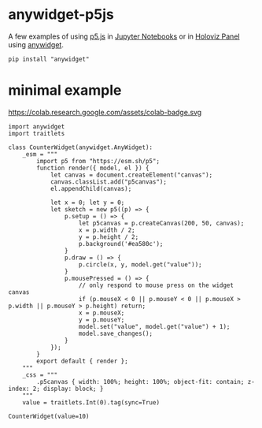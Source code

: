 # anywidget-p5js

A few examples of using [p5.js](https://p5js.org/) in [Jupyter Notebooks](https://jupyter.org/) or in [Holoviz Panel](https://panel.holoviz.org/) using [anywidget](https://anywidget.dev/).


```
pip install "anywidget"
```

# minimal example
[<https://colab.research.google.com/assets/colab-badge.svg>](https://colab.research.google.com/github/daan/anywidget-p5js/blob/44759e1e859f51b259fb5c766118f70c18bfec1b/minimal-example/minimal-example.ipynb")


```
import anywidget
import traitlets

class CounterWidget(anywidget.AnyWidget):
    _esm = """
        import p5 from "https://esm.sh/p5";
        function render({ model, el }) {
            let canvas = document.createElement("canvas");
            canvas.classList.add("p5canvas");
            el.appendChild(canvas);
        
            let x = 0; let y = 0;
            let sketch = new p5((p) => {
                p.setup = () => {
                    let p5canvas = p.createCanvas(200, 50, canvas);
                    x = p.width / 2;
                    y = p.height / 2;
                    p.background('#ea580c');
                }
                p.draw = () => {
                    p.circle(x, y, model.get("value"));
                }
                p.mousePressed = () => {
                    // only respond to mouse press on the widget canvas
                    if (p.mouseX < 0 || p.mouseY < 0 || p.mouseX > p.width || p.mouseY > p.height) return;
                    x = p.mouseX;
                    y = p.mouseY;
                    model.set("value", model.get("value") + 1);
                    model.save_changes();
                }
            });
        }
        export default { render };
    """
    _css = """
        .p5canvas { width: 100%; height: 100%; object-fit: contain; z-index: 2; display: block; }
    """
    value = traitlets.Int(0).tag(sync=True)

CounterWidget(value=10)
```

